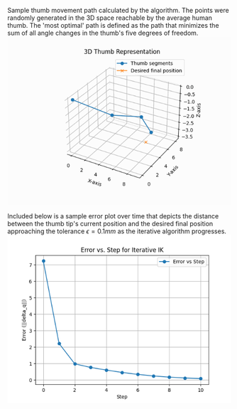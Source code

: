 Sample thumb movement path calculated by the algorithm. The points were randomly generated in the 3D space reachable by the average human thumb. The 'most optimal' path is defined as the path that minimizes the sum of all angle changes in the thumb's five degrees of freedom. 
![Sample thumb movement path calculated by the algorithm](thumb_movement.gif)

Included below is a sample error plot over time that depicts the distance between the thumb tip's current position and the desired final position approaching the tolerance $\epsilon=0.1 mm$ as the iterative algorithm progresses. 
![Error plot](error_plot.png)
